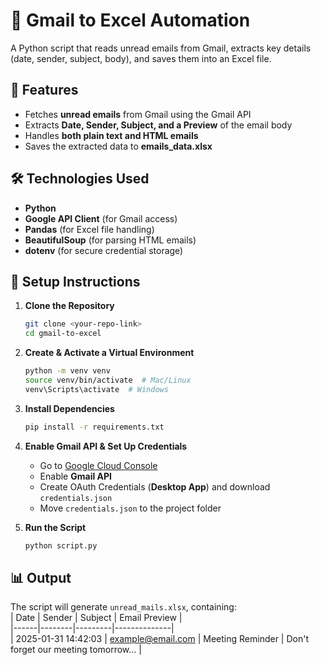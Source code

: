 # 📩 Gmail to Excel Automation  

A Python script that reads unread emails from Gmail, extracts key details (date, sender, subject, body), and saves them into an Excel file.  

## 🚀 Features  
- Fetches **unread emails** from Gmail using the Gmail API  
- Extracts **Date, Sender, Subject, and a Preview** of the email body  
- Handles **both plain text and HTML emails**  
- Saves the extracted data to **emails_data.xlsx**  

## 🛠 Technologies Used  
- **Python**  
- **Google API Client** (for Gmail access)  
- **Pandas** (for Excel file handling)  
- **BeautifulSoup** (for parsing HTML emails)  
- **dotenv** (for secure credential storage)  

## 🔧 Setup Instructions  

1. **Clone the Repository**  
   ```bash
   git clone <your-repo-link>
   cd gmail-to-excel
   ```

2. **Create & Activate a Virtual Environment**  
   ```bash
   python -m venv venv
   source venv/bin/activate  # Mac/Linux
   venv\Scripts\activate  # Windows
   ```

3. **Install Dependencies**  
   ```bash
   pip install -r requirements.txt
   ```

4. **Enable Gmail API & Set Up Credentials**  
   - Go to [Google Cloud Console](https://console.cloud.google.com/)  
   - Enable **Gmail API**  
   - Create OAuth Credentials (**Desktop App**) and download `credentials.json`  
   - Move `credentials.json` to the project folder  

5. **Run the Script**  
   ```bash
   python script.py
   ```

## 📊 Output  
The script will generate `unread_mails.xlsx`, containing:  
| Date | Sender | Subject | Email Preview |  
|------|--------|---------|--------------|  
| 2025-01-31 14:42:03 | example@email.com | Meeting Reminder | Don't forget our meeting tomorrow... |  
